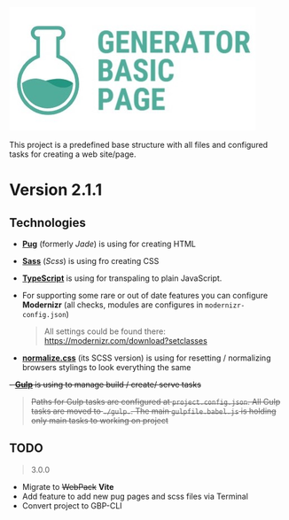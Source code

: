 ![](./logo.jpg)

This project is a predefined base structure with all files and configured tasks for creating a web site/page.

# Version 2.1.1

## Technologies

- **[Pug](https://pugjs.org/api/getting-started.html)** (formerly _Jade_) is using for creating HTML
- **[Sass](https://sass-scss.ru/)** (_Scss_) is using fro creating CSS
- **[TypeScript](http://www.typescriptlang.org/index.html)** is using for transpaling to plain JavaScript.
- For supporting some rare or out of date features you can configure **Modernizr** (all checks, modules are configures in `modernizr-config.json`)

  > All settings could be found there: https://modernizr.com/download?setclasses

- **[normalize.css](https://necolas.github.io/normalize.css/)** (its SCSS version) is using for resetting / normalizing browsers stylings to look everything the same

~~- **[Gulp](https://gulpjs.com/)** is using to manage build / create/ serve tasks~~

> ~~Paths for Gulp tasks are configured at `project.config.json`. All Gulp tasks are moved to `./gulp.`. The main `gulpfile.babel.js` is holding only main tasks to working on project~~

## TODO

> 3.0.0

- Migrate to ~~WebPack~~ **Vite**
- Add feature to add new pug pages and scss files via Terminal
- Convert project to GBP-CLI
